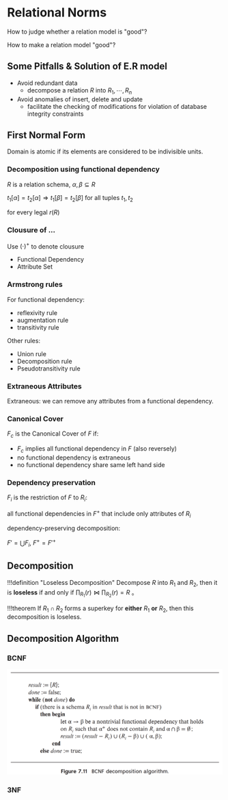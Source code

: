 # Relational Norms

How to judge whether a relation model is "good"?

How to make a relation model "good"?



## Some Pitfalls & Solution of E.R model

+ Avoid redundant data
    + decompose a relation $R$ into $R_1, \cdots, R_n$
+ Avoid anomalies of insert, delete and update
    + facilitate the checking of modifications for violation of database integrity constraints


    
## First Normal Form

Domain is atomic if its elements are considered to be indivisible units.

### Decomposition using functional dependency


$R$ is a relation schema, $\alpha, \beta \subseteq R$

$t_1[\alpha] = t_2[\alpha] \Longrightarrow t_1[\beta] = t_2[\beta]$ for all tuples $t_1,t_2$

for every legal $r(R)$

### Clousure of ...

Use $(\cdot)^+$ to denote clousure

+ Functional Dependency
+ Attribute Set

### Armstrong rules 

For functional dependency: 

+ reflexivity rule
+ augmentation rule
+ transitivity rule 

Other rules:

+ Union rule
+ Decomposition rule
+ Pseudotransitivity rule


### Extraneous Attributes

Extraneous: we can remove any attributes from a functional dependency.

### Canonical Cover

$F_c$ is the Canonical Cover of $F$ if:

+ $F_c$ implies all functional dependency in $F$ (also reversely)
+ no functional dependency is extraneous
+ no functional dependency share same left hand side


### Dependency preservation 

$F_i$ is the restriction of $F$ to $R_i$:

all functional dependencies in $F^+$ that include only attributes of $R_i$

dependency-preserving decomposition:

$F' = \bigcup F_i$, $F^+ = F'^+$

## Decomposition

!!!definition "Loseless Decomposition"
    Decompose $R$ into $R_1$ and $R_2$, then it is **loseless** if and only if $\prod_{R_1}(r) \Join \prod_{R_2}(r) = R$ 。

!!!theorem
    If $R_1 \cap R_2$ forms a superkey for **either** $R_1$ **or** $R_2$, then this decomposition is loseless.


## Decomposition Algorithm

### BCNF

![](relational_norm.assets/2022-04-18-12-49-51.png)

### 3NF





